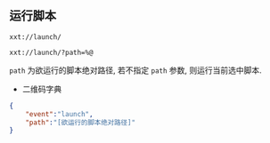 ## 运行脚本

```
xxt://launch/
```
```
xxt://launch/?path=%@
```

```path``` 为欲运行的脚本绝对路径, 若不指定 ```path``` 参数, 则运行当前选中脚本.

- 二维码字典

```json
{
    "event":"launch",
    "path":"[欲运行的脚本绝对路径]"
}
```
